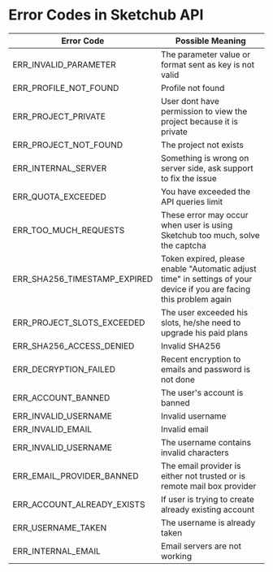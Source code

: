 # Error Codes in Sketchub API

Error Code | Possible Meaning
-----------|-----------------
ERR_INVALID_PARAMETER | The parameter value or format sent as key is not valid
ERR_PROFILE_NOT_FOUND | Profile not found
ERR_PROJECT_PRIVATE | User dont have permission to view the project because it is private
ERR_PROJECT_NOT_FOUND | The project not exists
ERR_INTERNAL_SERVER | Something is wrong on server side, ask support to fix the issue
ERR_QUOTA_EXCEEDED | You have exceeded the API queries limit
ERR_TOO_MUCH_REQUESTS | These error may occur when user is using Sketchub too much, solve the captcha
ERR_SHA256_TIMESTAMP_EXPIRED | Token expired, please enable "Automatic adjust time" in settings of your device if you are facing this problem again
ERR_PROJECT_SLOTS_EXCEEDED | The user exceeded his slots, he/she need to upgrade his paid plans
ERR_SHA256_ACCESS_DENIED | Invalid SHA256
ERR_DECRYPTION_FAILED | Recent encryption to emails and password is not done
ERR_ACCOUNT_BANNED | The user's account is banned
ERR_INVALID_USERNAME | Invalid username
ERR_INVALID_EMAIL | Invalid email
ERR_INVALID_USERNAME | The username contains invalid characters
ERR_EMAIL_PROVIDER_BANNED | The email provider is either not trusted or is remote mail box provider
ERR_ACCOUNT_ALREADY_EXISTS | If user is trying to create already existing account
ERR_USERNAME_TAKEN | The username is already taken
ERR_INTERNAL_EMAIL | Email servers are not working

